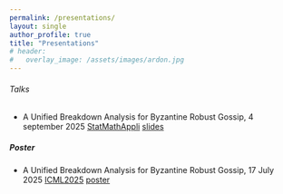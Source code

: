 ```yaml
---
permalink: /presentations/
layout: single
author_profile: true
title: "Presentations"
# header:
#   overlay_image: /assets/images/ardon.jpg
---
```


###### Talks

- A Unified Breakdown Analysis for Byzantine Robust Gossip, 
4 september 2025
[StatMathAppli](https://statmathappli.mathnum.inrae.fr)
[slides](/assets/files/Renaud_StatMathAppli_2025_condensee.pdf)



##### Poster

- A Unified Breakdown Analysis for Byzantine Robust Gossip,
17 July 2025
[ICML2025](https://icml.cc)
[poster](/assets/files/poster_ICML25.pdf)